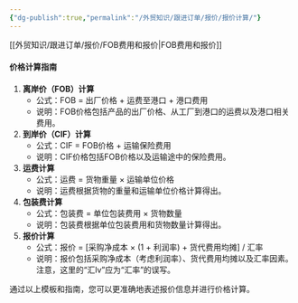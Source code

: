 ```yaml
---
{"dg-publish":true,"permalink":"/外贸知识/跟进订单/报价/报价计算/"}
---
```




[[外贸知识/跟进订单/报价/FOB费用和报价\|FOB费用和报价]]



#### 价格计算指南

1. **离岸价（FOB）计算**
    - 公式：FOB = 出厂价格 + 运费至港口 + 港口费用
    - 说明：FOB价格包括产品的出厂价格、从工厂到港口的运费以及港口相关费用。
2. **到岸价（CIF）计算**
    - 公式：CIF = FOB价格 + 运输保险费用
    - 说明：CIF价格包括FOB价格以及运输途中的保险费用。
3. **运费计算**
    - 公式：运费 = 货物重量 × 运输单位价格
    - 说明：运费根据货物的重量和运输单位价格计算得出。
4. **包装费计算**
    - 公式：包装费 = 单位包装费用 × 货物数量
    - 说明：包装费根据单位包装费用和货物数量计算得出。
5. **报价计算**
    - 公式：报价 = [采购净成本 × (1 + 利润率) + 货代费用均摊] / 汇率
    - 说明：报价包括采购净成本（考虑利润率）、货代费用均摊以及汇率因素。注意，这里的“汇lv”应为“汇率”的误写。

通过以上模板和指南，您可以更准确地表述报价信息并进行价格计算。